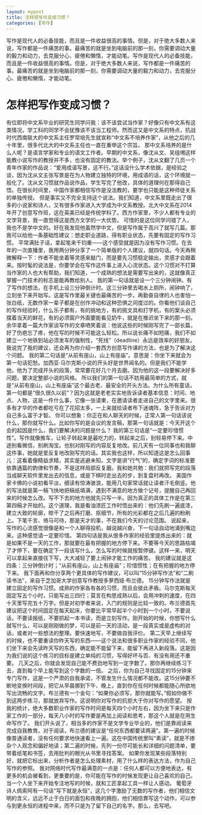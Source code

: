 ```yaml
---
layout: mypost
title: 怎样把写作变成习惯？
categories: [写作]
---
```

写作是现代人的必备技能，而且是一件收益很高的事情。但是，对于绝大多数人来说，写作都是一件痛苦的事。最痛苦的就是坐到电脑前的那一刻，你需要调动大量的毅力和动力，去克服分心、疲倦和懒惰，才能动笔。写作是现代人的必备技能，而且是一件收益很高的事情。但是，对于绝大多数人来说，写作都是一件痛苦的事。最痛苦的就是坐到电脑前的那一刻，你需要调动大量的毅力和动力，去克服分心、疲倦和懒惰，才能动笔。
# 怎样把写作变成习惯？
有位即将中文系毕业的研究生同学问我：该不该尝试当作家？好像只有中文系有这类情况，学工科的同学不会犹豫该不该当工程师。然而这又是中文系的特点，抗战时代西南联大的中文系主任罗常培先生就宣称“中文系不培养作家”，从他之后的几十年里，很多代北大的中文系主任也一直在重申这个宗旨。
那中文系培养的是什么人呢？是语言学家和专业的语文工作者。早期的中文系，像沈从文、吴组缃这样能教小说写作的教授并不多，也没有固定的教法。举个例子，沈从文翻了几页一个青年作家的作品说：“爱用成语写景，这不行。”这话没什么学术依据，是经验之谈，因为沈从文主张写景是在为人物建立独特的环境，用成语的话，这个环境就一般化了。沈从文习惯就作品说作品，学生写完了他改，具体的道理何在那得自己悟。在很长时间里，中国作家都相信写作是没法教的，要学也只能是这种师徒关系的单独传授。
但是事实又不完全支持这个说法。我们知道，中文系里既走出了很多的小说家和诗人，又有很多作家进入大学成为中文系教授。北大中文系在2014年开了创意写作班，这在英美已经是传统学科了。西方作家里，不少人都有专业的文学背景，我一直觉得这是西方文学的一大优势。
可惜的是这位同学问错了人，我也不是学中文的。好在我发现他虽然学中文，但是写作属于高兴了就写几篇。那我可以给他一条基础性建议：想走职业道路，得有职业状态，先要有固定的写作习惯。
平常满肚子话，拿起笔来千钧重——这个感受就是因为没有写作习惯。在去年的一次直播里，我用两分钟分享了一个简单版的个人建议，就四句话。今天再稍微解释一下：作者不能坐着等灵感来敲门，而是要先习惯稳定输出，灵感才会跟着来。按时髦的说法是，你要学会在写作这件事上进入心流状态。这个习惯对不打算当作家的人也大有帮助，我们知道，一个成熟的想法是需要写出来的，这就像真正掌握一门技术的标志是能再教给别人。
我的第一句话就是设一个三分钟闹钟。有了写作的想法，在手机上设三分钟倒计时。这三分钟里去喝水上厕所，闹钟响了，立刻坐下来开始写。这是写作里最关键也最痛苦的一步。再勤奋自律的人也害怕一张白纸，无数作家一辈子都是在创作冲动和这种恐惧之间度过的。你看他们谈自己的写作经验时，什么乐子都有，有的挑地方，有的挑文具和打字机，有的案头必须摆着当天的鲜花，有的必须窗户外面要能看见奶牛，就是在推迟坐下来的那一刻。余华拿着一篇大作家谈写作的文章哂笑着说：他说这些的时候刚写完了一部长篇，好了伤疤忘了疼，他在写的时候不可能这么轻松。所以说长痛不如短痛，我们不如建立一个地铁到站必须发车的强制性，“死线”（deadline）永远是效率的好朋友。我说完了我的建议，还会再为你介绍一套西方创意写作课的方法，也是为了解决这个问题。
我的第二句话是“从前有座山，山上有座庙”。意思是：你坐下来就会为第一句话犯愁。加西亚·马尔克斯小说的开头好是世界闻名的。但是我们不能学他，他为了完成开头的段落，常常要花好几个月去磨。因为他的这一段要解决好多问题，要决定整部小说的风格。
所以我们的第一句话不妨用最简单的方式，就是“从前有座山，山上有座庙”这个最古老、最安全的开头方法。为什么所有童话，第一句都是“很久很久以前”？因为这就是老老实实地告诉读者基本信息：时间、地点、人物，这是一件什么事，它像一张请柬，在邀请读者走进自己的文字里来。很多有才华的作者都吃亏在了花招太多，一上来就给读者布下迷魂阵，急于告诉对方自己多么富于才智。
你可以想象：你正在和人聊天的时候，正常人第一句话该说什么，那你就写什么。比如你写的是会议的发言稿，那第一句话就是：今天开这个会的起因是什么，我们要解决的问题是什么？
我的第三句话是“一定要珍惜惯性”。写作就像推车，让轮子转起来是最吃力的，转起来之后，别轻易停下来。中途别看微信，别刷淘宝。也别对刚写的内容反复地改。前几天有一位同事也和我聊这件事，她就是爱反复地改刚写完的话。其实我也这样，所以知道这是怎么回事儿：这看着像精益求精，其实是逃避未知。文字是讲“行气”的，确定字词的标准要依靠通篇的韵律和节奏，不是这样局部反复磨。我和她共勉：我们就把写完的段落当成聊天软件里发出去的信息，或是下棋时走出去的步，到复盘时再改。
美国作家卡佛的小说初看平淡，细读有惊涛骇浪，能用几句家常话就让读者汗毛倒竖。他的写法就是第一稿飞快地把稿纸填满，遇到不满意的地方做个记号，提醒自己再回来的时候怎么改。写不下去的地方他就先只写一半。因为真正的具体工作是在第三第四稿才开始的。这个道理，我是看油漆匠工作时悟出来的：他们先刷一遍底漆，建立大致的轮廓，晾干了之后再打磨、抠细节，所有的光彩都在之后几遍的粉刷上。下笔千言、倚马可待，那是天才的事，不在我们今天的讨论范围。
说起来，写作的心流感觉很像是和一个人聊得投机，越说越兴奋，下一句话自动地涌到嘴边来。这种感觉请一定要珍惜。
第四句话是我从很多作家的经验里提炼出来的：就是如果不是一天的工作，那就要在最有把握的地方停下来。不要等今天的思路枯竭了才停下，要在确定下一段该写什么，怎么写的时候就按暂停键。这样一来，明天可以拿起来直接往下写，大大减轻了要上闹钟才能工作的痛苦。
我的建议就是这四条：三分钟倒计时；“从前有座山，山上有座庙”；珍惜惯性；在有把握的地方停下来。
我下面再和你分享两个更具体的写作建议，可以叫“15分钟写作法”和“二刷读书法”，来自于芝加哥大学创意写作教授多萝西娅·布兰德。
15分钟写作法就是建立固定的写作习惯。成熟的作家各有各的习惯，而且会彼此矛盾。马尔克斯每天固定写五个小时，只能写出三四行；莫言在构思成熟以后，会用冲刺的速度，在四十天里写完五十万字。但是对初学者来说，入门的规则是比较一致的。布兰德首先建议把这个时间固定在每天起床，你要比平常早起半个小时到一个小时，不要说话，不要读报纸，不要抓起一本书读，而是立刻写作。刚开始的时候，你想写什么就写什么，可以是刚刚做的梦，可以是前一天的活动，是一段真实或是虚构的对话，或者对一些想法的整理。要快速地写，不要做自我评价。
第二天早上继续写的时候，也不要重读你昨天写的东西——这个说法和很多职业作家的经验不同，他们坐下来会先读昨天写的东西，确定能不能留下来，能留下再进入新段落。这是因为我们说的这个练习的目标是建立单纯的习惯，写得好坏与否、有没有用还不重要。
几天之后，你就会发现自己能不费劲地写到一定字数了。那你再继续练习下去，直到每个早上能写到这个字数的一倍。
之后，你为自己寻找固定的15分钟来专门写作，这是一个严肃的自我承诺，不管发生什么情况都不能改。这15分钟要不断地变换时间段，把它从早晨挪到下午、晚上，直到你在任何时候都能随心所欲地写出流畅的文字。布兰德有一个金句：“如果你必须写，那你就能写。”假如你做不到这两步练习，那就放弃写作。这说明你对写作的抗拒大于你对写作的愿望。
按我的统计，绝大多数职业作家的写作时间是每天四个小时左右，因为坐下来只是作家工作的一部分，每天八小时的写作要是再加上阅读和思考，那这个人就是在用生命写作了。
我们开头说了，相当多的作家不是文学专业毕业的，他们是靠阅读来完成自我教育。对于阅读，布兰德的建议是“任何东西都要读两遍”。第一遍的时候像普通读者，没有任何要求地快速看上一遍。这在中国传统里叫“素读”，就是不掺杂个人观念和偏好地读；第二遍的时候，先列一份尽可能长和详细的问题清单，要带着纸笔和书签，去用批判的眼光从书里寻找答案。
如果你发现某些段落特别好，就把它标出来，分析作者是怎么处理素材，用了什么样的表达方法，作为自己写作的参照。
我对网络时代写作最满意的一点是：任何人都可以方便地表达，有更多的机会被看到，更重要的是，你可能在写作的时候发现更让自己喜欢的自己。当一个人坐下来开始专注地写的时候，就和工匠拿起工具一样让人感动。
葡萄牙诗人佩索阿有一句话“写下就是永恒”，这几个字激励了无数的写作者，他们相信文明的含义，远远不止于白日的面包和夜晚的拥抱，他们相信靠写这个动作，可以参与到更永恒的进程中来，而不只是为了留下自己的名字。那么，去写吧。